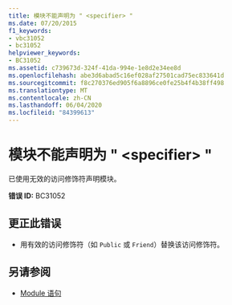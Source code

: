 ```yaml
---
title: 模块不能声明为 " <specifier> "
ms.date: 07/20/2015
f1_keywords:
- vbc31052
- bc31052
helpviewer_keywords:
- BC31052
ms.assetid: c739673d-324f-41da-994e-1e8d2e34ee8d
ms.openlocfilehash: abe3d6abad5c16ef028af27501cad75ec833641d
ms.sourcegitcommit: f8c270376ed905f6a8896ce0fe25b4f4b38ff498
ms.translationtype: MT
ms.contentlocale: zh-CN
ms.lasthandoff: 06/04/2020
ms.locfileid: "84399613"
---
```

# <a name="modules-cannot-be-declared-specifier"></a>模块不能声明为 " \<specifier> "
已使用无效的访问修饰符声明模块。  
  
 **错误 ID:** BC31052  
  
## <a name="to-correct-this-error"></a>更正此错误  
  
- 用有效的访问修饰符（如 `Public` 或 `Friend`）替换该访问修饰符。  
  
## <a name="see-also"></a>另请参阅

- [Module 语句](../language-reference/statements/module-statement.md)
